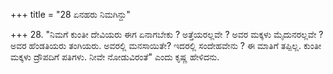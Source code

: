 +++
title = "28 ಏನಹರು ನಿಮಗಿನ್ದು"

+++
28. "ನಿಮಗೆ ಕುಂತೀ ದೇವಿಯರು ಈಗ ಏನಾಗಬೇಕು ? ಅತ್ತೆಯರಲ್ಲವೇ ? ಅವರ ಮಕ್ಕಳು ಮೈದುನರಲ್ಲವೇ ? ಅವರ ಹೆಂಡತಿಯರು ತಂಗಿಯರು. ಅವರಲ್ಲಿ ಮನಸಾಯಿತೇ? ಇದರಲ್ಲಿ ಸಂದೇಹವೇನು ? ಈ ಮಾತಿಗೆ ತಪ್ಪಿಲ್ಲ. ಕುಂತೀ ಮಕ್ಕಳು ದ್ರೌಪದಿಗೆ ಪತಿಗಳು. ನೀವೇ ನೋಡುವಿರಂತೆ" ಎಂದು ಕೃಷ್ಣ ಹೇಳಿದನು.